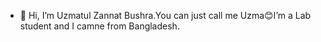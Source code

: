 - 👋 Hi, I’m Uzmatul Zannat Bushra.You can just call me Uzma😊I’m a Lab student and I camne from Bangladesh.
  

<!---
UzmaTUL24/UzmaTUL24 is a ✨ special ✨ repository because its `README.md` (this file) appears on your GitHub profile.
You can click the Preview link to take a look at your changes.
--->
